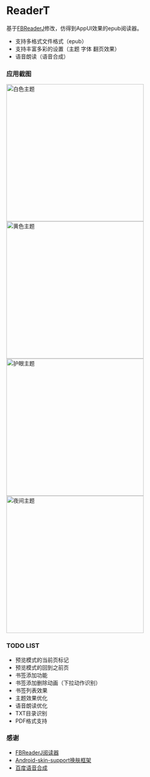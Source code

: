 # ReaderT

基于[FBReaderJ](https://github.com/geometer/FBReaderJ)修改，仿得到AppUI效果的epub阅读器。

- 支持多格式文件格式（epub）
- 支持丰富多彩的设置（主题 字体 翻页效果）
- 语音朗读（语音合成）

### 应用截图

<div>
<img src="https://github.com/HaowenLee/FBReader_AS/blob/master/arts/theme_white.png" width="360" alt="白色主题"/>
<img src="https://github.com/HaowenLee/FBReader_AS/blob/master/arts/theme_yellow.png" width="360" alt="黄色主题"/>
</div>
<div>
<img src="https://github.com/HaowenLee/FBReader_AS/blob/master/arts/theme_green.png" width="360" alt="护眼主题"/>
<img src="https://github.com/HaowenLee/FBReader_AS/blob/master/arts/theme_black.png" width="360" alt="夜间主题"/>
</div>

### TODO LIST

- 预览模式的当前页标记
- 预览模式的回到之前页
- 书签添加功能
- 书签添加删除动画（下拉动作识别）
- 书签列表效果
- 主题效果优化
- 语音朗读优化
- TXT目录识别
- PDF格式支持

### 感谢

- [FBReaderJ阅读器](https://github.com/geometer/FBReaderJ)
- [Android-skin-support换肤框架](https://github.com/ximsfei/Android-skin-support)
- [百度语音合成](http://ai.baidu.com/tech/speech/tts)